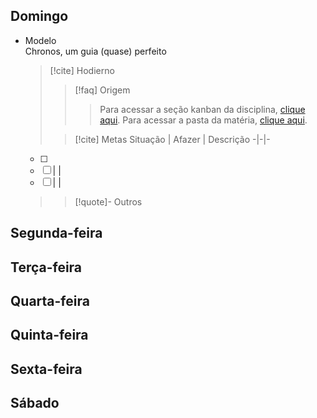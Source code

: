 ## Domingo
- Modelo  
  Chronos, um guia (quase) perfeito
  > [!cite] Hodierno
  >  > [!faq] Origem
  >  >  > Para acessar a seção kanban da disciplina, [clique aqui](). Para acessar a pasta da matéria, [clique aqui]().
  >  
  >  > [!cite] Metas 
    Situação | Afazer | Descrição
    -|-|-
    - [ ] 
    - [ ] | |
    - [ ] | |
  >  
  >  > [!quote]- Outros
  >  > 

## Segunda-feira

## Terça-feira

## Quarta-feira

## Quinta-feira

## Sexta-feira

## Sábado